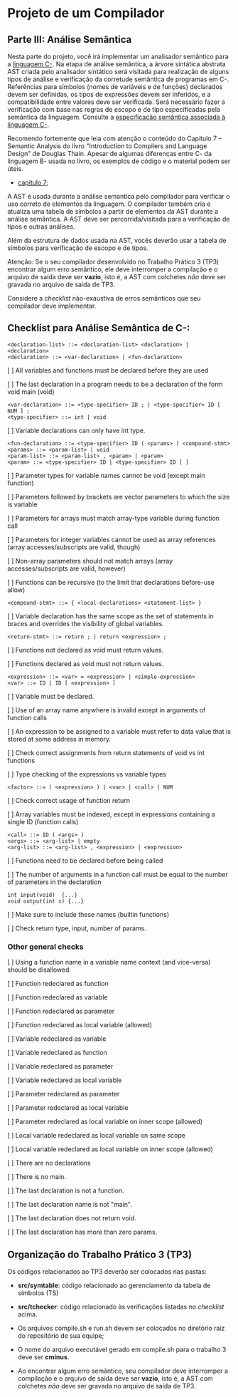 # Projeto de um Compilador

## Parte III: Análise Semântica

Nesta parte do projeto, você irá implementar um analisador semântico para a [linguagem C-](../../language/README.md).
Na etapa de análise semântica, a árvore sintática abstrata AST criada pelo analisador sintático será visitada para realização de alguns tipos de análise e verificação da corretude semântica de programas em C-.
Referências para símbolos (nomes de variáveis e de funções) declarados devem ser definidas, os tipos de expressões devem ser inferidos, e a compatibilidade entre valores deve ser verificada. 
Será necessário fazer a verificação com base nas regras de escopo e de tipo especificadas pela semântica da linguagem.  Consulte a [especificação semântica associada à linguagem C-](../../language/cminus-03.md). 

Recomendo fortemente que leia com atenção o conteúdo do Capítulo 7 – Semantic Analysis do livro "Introduction to Compilers and Language Design" de Douglas Thain. Apesar de algumas diferenças entre C- da linguagem B- usada no livro, os exemplos de código e o material podem ser úteis.

+ [capítulo 7](../../resources/40-chapter7-semantics.pdf);

A AST é usada durante a análise semantica pelo compilador para verificar o uso correto de elementos da linguagem.
O compilador também cria e atualiza uma tabela de símbolos a partir de elementos da AST durante a análise semântica. 
A AST deve ser percorrida/visitada para a verificação de tipos e outras análises.  

Além da estrutura de dados usada na AST, vocês deverão usar a tabela de símbolos para verificação de escopo e de tipos.

Atenção: Se o seu compilador desenvolvido no Trabalho Prático 3 (TP3) encontrar algum erro semântico, ele deve interromper a compilação e o arquivo de saída deve ser **vazio**, isto é, a AST com colchetes *não* deve ser gravada no arquivo de saída de TP3.

Considere a *checklist* não-exaustiva de erros semânticos que seu compilador deve implementar.

## Checklist para Análise Semântica de C-:

```<program> ::= <declaration-list>
<declaration-list> ::= <declaration-list> <declaration> | <declaration>
<declaration> ::= <var-declaration> | <fun-declaration>
```  

[   ]  All variables and functions must be declared before they are used

[   ]  The last declaration in a program needs to be a declaration of the form void main (void)


``` 
<var-declaration> ::= <type-specifier> ID ; | <type-specifier> ID [ NUM ] ;
<type-specifier> ::= int | void
```

[   ]  Variable declarations can only have int type.


``` 
<fun-declaration> ::= <type-specifier> ID ( <params> ) <compound-stmt>
<params> ::= <param-list> | void
<param-list> ::= <param-list> , <param> | <param>
<param> ::= <type-specifier> ID | <type-specifier> ID [ ] 
```

[   ]  Parameter types for variable names cannot be void (except main function)

[   ]  Parameters followed by brackets are vector parameters to which the size is variable

[   ]  Parameters for arrays must match array-type variable during function call

[   ]  Parameters for integer variables cannot be used as array references (array accesses/subscripts are valid, though)

[   ]  Non-array parameters should not match arrays (array accesses/subscripts are valid, however)

[   ]  Functions can be recursive (to the limit that declarations before-use allow)

```
<compound-stmt> ::= { <local-declarations> <statement-list> }
``` 

[   ]  Variable declaration has the same scope as the set of statements in braces and overrides the visibility of global variables.


``` 
<return-stmt> ::= return ; | return <expression> ;
``` 

[   ]  Functions not declared as void must return values.

[   ]  Functions declared as void must not return values.


``` 
<expression> ::= <var> = <expression> | <simple-expression>
<var> ::= ID | ID [ <expression> ]
``` 

[   ]  Variable must be declared.

[   ]  Use of an array name anywhere is invalid except in arguments of function calls

[   ]  An expression to be assigned to a variable must refer to data value that is stored at some address in memory.  

[   ]  Check correct assignments from return statements of void vs int functions

[   ]  Type checking of the expressions vs variable types


```
<factor> ::= ( <expression> ) | <var> | <call> | NUM
``` 

[   ]  Check correct usage of function return

[   ]  Array variables must be indexed, except in expressions containing a single ID (function calls)


```
<call> ::= ID ( <args> )
<args> ::= <arg-list> | empty
<arg-list> ::= <arg-list> , <expression> | <expression>
``` 


[  ]  Functions need to be declared before being called

[  ]  The number of arguments in a function call must be equal to the number of parameters in the declaration


```
int input(void)  {...}
void output(int x) {...}
```

[  ]  Make sure to include these names (builtin functions)

[  ]  Check return type, input, number of params.



### Other general checks
 
[  ]  Using a function name in a variable name context (and vice-versa) should be disallowed.

[  ]  Function redeclared as function

[  ]  Function redeclared as variable

[  ]  Function redeclared as parameter

[  ]  Function redeclared as local variable (allowed)

[  ]  Variable redeclared as variable

[  ]  Variable redeclared as function

[  ]  Variable redeclared as parameter

[  ]  Variable redeclared as local variable

[  ]  Parameter redeclared as parameter

[  ]  Parameter redeclared as local variable

[  ]  Parameter redeclared as local variable on inner scope (allowed)

[  ]  Local variable redeclared as local variable on same scope

[  ]  Local variable redeclared as local variable on inner scope (allowed)

[  ]  There are no declarations

[  ]  There is no main.

[  ]  The last declaration is not a function.

[  ]  The last declaration name is not "main".

[  ]  The last declaration does not return void.

[  ]  The last declaration has more than zero params.

## Organização do Trabalho Prático 3 (TP3)

Os códigos relacionados ao TP3 deverão ser colocados nas pastas: 
- __src/symtable__: código relacionado ao gerenciamento da tabela de símbolos (TS)
- __src/tchecker__: código relacionado às verificações listadas no *checklist* acima.

- Os arquivos compile.sh e run.sh devem ser colocados no diretório raiz do repositório de sua equipe;
- O nome do arquivo executável gerado em compile.sh para o trabalho 3 deve ser **cminus**.
- Ao encontrar algum erro semântico, seu compilador deve interromper a compilação e o arquivo de saída deve ser **vazio**, isto é, a AST com colchetes *não* deve ser gravada no arquivo de saída de TP3.
